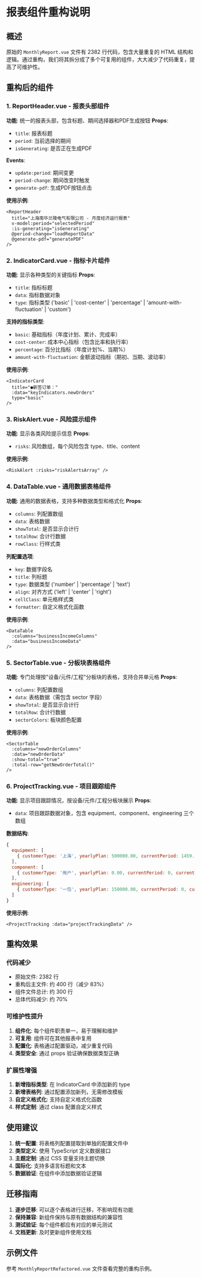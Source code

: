 # 报表组件重构说明

## 概述

原始的 `MonthlyReport.vue` 文件有 2382 行代码，包含大量重复的 HTML 结构和逻辑。通过重构，我们将其拆分成了多个可复用的组件，大大减少了代码重复，提高了可维护性。

## 重构后的组件

### 1. ReportHeader.vue - 报表头部组件
**功能**: 统一的报表头部，包含标题、期间选择器和PDF生成按钮
**Props**:
- `title`: 报表标题
- `period`: 当前选择的期间
- `isGenerating`: 是否正在生成PDF

**Events**:
- `update:period`: 期间变更
- `period-change`: 期间改变时触发
- `generate-pdf`: 生成PDF按钮点击

**使用示例**:
```vue
<ReportHeader 
  title="上海南华兰陵电气有限公司 - 月度经济运行报表"
  v-model:period="selectedPeriod"
  :is-generating="isGenerating"
  @period-change="loadReportData"
  @generate-pdf="generatePDF"
/>
```

### 2. IndicatorCard.vue - 指标卡片组件
**功能**: 显示各种类型的关键指标
**Props**:
- `title`: 指标标题
- `data`: 指标数据对象
- `type`: 指标类型 ('basic' | 'cost-center' | 'percentage' | 'amount-with-fluctuation' | 'custom')

**支持的指标类型**:
- `basic`: 基础指标（年度计划、累计、完成率）
- `cost-center`: 成本中心指标（包含比率和执行率）
- `percentage`: 百分比指标（年度计划%、当期%）
- `amount-with-fluctuation`: 金额波动指标（期初、当期、波动率）

**使用示例**:
```vue
<IndicatorCard 
  title="●新签订单："
  :data="keyIndicators.newOrders"
  type="basic"
/>
```

### 3. RiskAlert.vue - 风险提示组件
**功能**: 显示各类风险提示信息
**Props**:
- `risks`: 风险数组，每个风险包含 type、title、content

**使用示例**:
```vue
<RiskAlert :risks="riskAlertsArray" />
```

### 4. DataTable.vue - 通用数据表格组件
**功能**: 通用的数据表格，支持多种数据类型和格式化
**Props**:
- `columns`: 列配置数组
- `data`: 表格数据
- `showTotal`: 是否显示合计行
- `totalRow`: 合计行数据
- `rowClass`: 行样式类

**列配置选项**:
- `key`: 数据字段名
- `title`: 列标题
- `type`: 数据类型 ('number' | 'percentage' | 'text')
- `align`: 对齐方式 ('left' | 'center' | 'right')
- `cellClass`: 单元格样式类
- `formatter`: 自定义格式化函数

**使用示例**:
```vue
<DataTable 
  :columns="businessIncomeColumns"
  :data="businessIncomeData"
/>
```

### 5. SectorTable.vue - 分板块表格组件
**功能**: 专门处理按"设备/元件/工程"分板块的表格，支持合并单元格
**Props**:
- `columns`: 列配置数组
- `data`: 表格数据（需包含 sector 字段）
- `showTotal`: 是否显示合计行
- `totalRow`: 合计行数据
- `sectorColors`: 板块颜色配置

**使用示例**:
```vue
<SectorTable
  :columns="newOrderColumns"
  :data="newOrderData"
  :show-total="true"
  :total-row="getNewOrderTotal()"
/>
```

### 6. ProjectTracking.vue - 项目跟踪组件
**功能**: 显示项目跟踪情况，按设备/元件/工程分板块展示
**Props**:
- `data`: 项目跟踪数据对象，包含 equipment、component、engineering 三个数组

**数据结构**:
```javascript
{
  equipment: [
    { customerType: '上海', yearlyPlan: 500000.00, currentPeriod: 1459.37, currentTotal: 1459.37 }
  ],
  component: [
    { customerType: '用户', yearlyPlan: 0.00, currentPeriod: 0, currentTotal: 0 }
  ],
  engineering: [
    { customerType: '一包', yearlyPlan: 150000.00, currentPeriod: 0, currentTotal: 0 }
  ]
}
```

**使用示例**:
```vue
<ProjectTracking :data="projectTrackingData" />
```

## 重构效果

### 代码减少
- 原始文件: 2382 行
- 重构后主文件: 约 400 行（减少 83%）
- 组件文件总计: 约 300 行
- 总体代码减少: 约 70%

### 可维护性提升
1. **组件化**: 每个组件职责单一，易于理解和维护
2. **可复用**: 组件可在其他报表中复用
3. **配置化**: 表格通过配置驱动，减少重复代码
4. **类型安全**: 通过 props 验证确保数据类型正确

### 扩展性增强
1. **新增指标类型**: 在 IndicatorCard 中添加新的 type
2. **新增表格列**: 通过配置添加新列，无需修改模板
3. **自定义格式化**: 支持自定义格式化函数
4. **样式定制**: 通过 class 配置自定义样式

## 使用建议

1. **统一配置**: 将表格列配置提取到单独的配置文件中
2. **类型定义**: 使用 TypeScript 定义数据接口
3. **主题定制**: 通过 CSS 变量支持主题切换
4. **国际化**: 支持多语言标题和文本
5. **数据验证**: 在组件中添加数据验证逻辑

## 迁移指南

1. **逐步迁移**: 可以逐个表格进行迁移，不影响现有功能
2. **保持兼容**: 新组件保持与原有数据结构的兼容性
3. **测试验证**: 每个组件都应有对应的单元测试
4. **文档更新**: 及时更新组件使用文档

## 示例文件

参考 `MonthlyReportRefactored.vue` 文件查看完整的重构示例。

